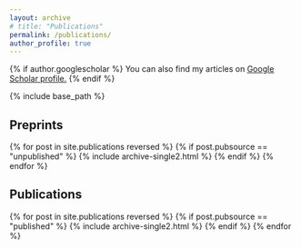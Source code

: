 ```yaml
---
layout: archive
# title: "Publications"
permalink: /publications/
author_profile: true
---
```


{% if author.googlescholar %}
  You can also find my articles on <u><a href="{{author.googlescholar}}">Google Scholar profile</a>.</u>
{% endif %}

{% include base_path %}

## Preprints

{% for post in site.publications reversed %}
  {% if post.pubsource == "unpublished" %}
    {% include archive-single2.html %}
  {% endif %}
{% endfor %}

## Publications

{% for post in site.publications reversed %}
  {% if post.pubsource == "published" %}
    {% include archive-single2.html %}
  {% endif %}
{% endfor %}
